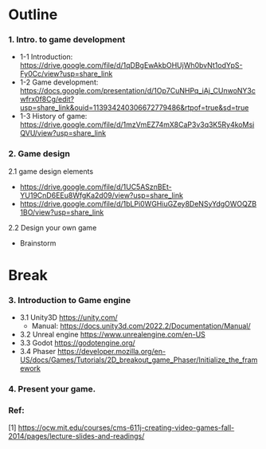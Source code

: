 # Outline
### 1. Intro. to game development
   - 1-1 Introduction: https://drive.google.com/file/d/1qDBgEwAkbOHUjWh0bvNt1odYpS-Fy0Cc/view?usp=share_link
   - 1-2 Game development: https://docs.google.com/presentation/d/1Op7CuNHPq_iAj_CUnwoNY3cwfrx0f8Cg/edit?usp=share_link&ouid=113934240306672779486&rtpof=true&sd=true
   - 1-3 History of game: https://drive.google.com/file/d/1mzVmEZ74mX8CaP3v3q3K5Ry4koMsiQVU/view?usp=share_link <br/>
   
### 2. Game design <br/>
 2.1 game design elements
   - https://drive.google.com/file/d/1UC5ASznBEt-YU19CnD6EEu8WfgKa2d09/view?usp=share_link
   - https://drive.google.com/file/d/1bLPi0WGHiuGZey8DeNSyYdgOWOQZB1BO/view?usp=share_link </br>
 
 2.2 Design your own game <br/>
   - Brainstorm
 
# Break

### 3. Introduction to Game engine <br/>
   - 3.1 Unity3D https://unity.com/
      - Manual: https://docs.unity3d.com/2022.2/Documentation/Manual/
   - 3.2 Unreal engine https://www.unrealengine.com/en-US
   - 3.3 Godot https://godotengine.org/
   - 3.4 Phaser https://developer.mozilla.org/en-US/docs/Games/Tutorials/2D_breakout_game_Phaser/Initialize_the_framework

### 4. Present your game.

### Ref:
[1] https://ocw.mit.edu/courses/cms-611j-creating-video-games-fall-2014/pages/lecture-slides-and-readings/
